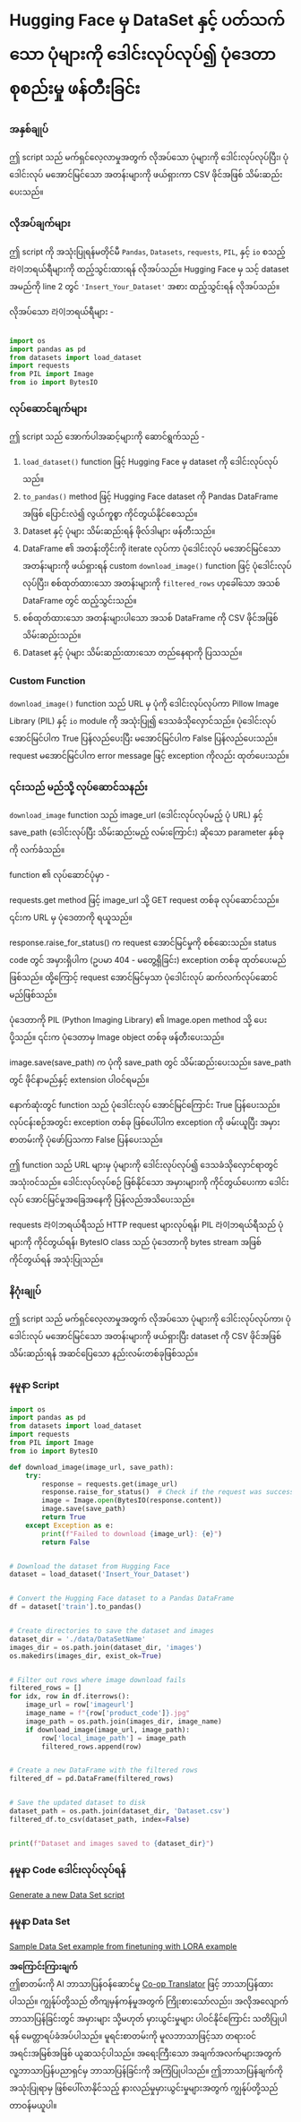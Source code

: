 <!--
CO_OP_TRANSLATOR_METADATA:
{
  "original_hash": "3cd0b727945d57998f1096763df56a84",
  "translation_date": "2025-07-09T19:07:54+00:00",
  "source_file": "md/03.FineTuning/CreatingSampleData.md",
  "language_code": "my"
}
-->
# Hugging Face မှ DataSet နှင့် ပတ်သက်သော ပုံများကို ဒေါင်းလုပ်လုပ်၍ ပုံဒေတာ စုစည်းမှု ဖန်တီးခြင်း

### အနှစ်ချုပ်

ဤ script သည် မက်ရှင်လေ့လာမှုအတွက် လိုအပ်သော ပုံများကို ဒေါင်းလုပ်လုပ်ပြီး၊ ပုံဒေါင်းလုပ် မအောင်မြင်သော အတန်းများကို ဖယ်ရှားကာ CSV ဖိုင်အဖြစ် သိမ်းဆည်းပေးသည်။

### လိုအပ်ချက်များ

ဤ script ကို အသုံးပြုရန်မတိုင်မီ `Pandas`, `Datasets`, `requests`, `PIL`, နှင့် `io` စသည့် 라이ဘရယ်ရီများကို ထည့်သွင်းထားရန် လိုအပ်သည်။ Hugging Face မှ သင့် dataset အမည်ကို line 2 တွင် `'Insert_Your_Dataset'` အစား ထည့်သွင်းရန် လိုအပ်သည်။

လိုအပ်သော 라이ဘရယ်ရီများ -

```python

import os
import pandas as pd
from datasets import load_dataset
import requests
from PIL import Image
from io import BytesIO
```

### လုပ်ဆောင်ချက်များ

ဤ script သည် အောက်ပါအဆင့်များကို ဆောင်ရွက်သည် -

1. `load_dataset()` function ဖြင့် Hugging Face မှ dataset ကို ဒေါင်းလုပ်လုပ်သည်။
2. `to_pandas()` method ဖြင့် Hugging Face dataset ကို Pandas DataFrame အဖြစ် ပြောင်းလဲ၍ လွယ်ကူစွာ ကိုင်တွယ်နိုင်စေသည်။
3. Dataset နှင့် ပုံများ သိမ်းဆည်းရန် ဖိုလ်ဒါများ ဖန်တီးသည်။
4. DataFrame ၏ အတန်းတိုင်းကို iterate လုပ်ကာ ပုံဒေါင်းလုပ် မအောင်မြင်သော အတန်းများကို ဖယ်ရှားရန် custom `download_image()` function ဖြင့် ပုံဒေါင်းလုပ်လုပ်ပြီး၊ စစ်ထုတ်ထားသော အတန်းများကို `filtered_rows` ဟုခေါ်သော အသစ် DataFrame တွင် ထည့်သွင်းသည်။
5. စစ်ထုတ်ထားသော အတန်းများပါသော အသစ် DataFrame ကို CSV ဖိုင်အဖြစ် သိမ်းဆည်းသည်။
6. Dataset နှင့် ပုံများ သိမ်းဆည်းထားသော တည်နေရာကို ပြသသည်။

### Custom Function

`download_image()` function သည် URL မှ ပုံကို ဒေါင်းလုပ်လုပ်ကာ Pillow Image Library (PIL) နှင့် `io` module ကို အသုံးပြု၍ ဒေသခံသိုလှောင်သည်။ ပုံဒေါင်းလုပ် အောင်မြင်ပါက True ပြန်လည်ပေးပြီး မအောင်မြင်ပါက False ပြန်လည်ပေးသည်။ request မအောင်မြင်ပါက error message ဖြင့် exception ကိုလည်း ထုတ်ပေးသည်။

### ၎င်းသည် မည်သို့ လုပ်ဆောင်သနည်း

`download_image` function သည် image_url (ဒေါင်းလုပ်လုပ်မည့် ပုံ URL) နှင့် save_path (ဒေါင်းလုပ်ပြီး သိမ်းဆည်းမည့် လမ်းကြောင်း) ဆိုသော parameter နှစ်ခုကို လက်ခံသည်။

function ၏ လုပ်ဆောင်ပုံမှာ -

requests.get method ဖြင့် image_url သို့ GET request တစ်ခု လုပ်ဆောင်သည်။ ၎င်းက URL မှ ပုံဒေတာကို ရယူသည်။

response.raise_for_status() က request အောင်မြင်မှုကို စစ်ဆေးသည်။ status code တွင် အမှားရှိပါက (ဥပမာ 404 - မတွေ့ရှိခြင်း) exception တစ်ခု ထုတ်ပေးမည်ဖြစ်သည်။ ထို့ကြောင့် request အောင်မြင်မှသာ ပုံဒေါင်းလုပ် ဆက်လက်လုပ်ဆောင်မည်ဖြစ်သည်။

ပုံဒေတာကို PIL (Python Imaging Library) ၏ Image.open method သို့ ပေးပို့သည်။ ၎င်းက ပုံဒေတာမှ Image object တစ်ခု ဖန်တီးပေးသည်။

image.save(save_path) က ပုံကို save_path တွင် သိမ်းဆည်းပေးသည်။ save_path တွင် ဖိုင်နာမည်နှင့် extension ပါဝင်ရမည်။

နောက်ဆုံးတွင် function သည် ပုံဒေါင်းလုပ် အောင်မြင်ကြောင်း True ပြန်ပေးသည်။ လုပ်ငန်းစဉ်အတွင်း exception တစ်ခု ဖြစ်ပေါ်ပါက exception ကို ဖမ်းယူပြီး အမှားစာတမ်းကို ပုံဖော်ပြသကာ False ပြန်ပေးသည်။

ဤ function သည် URL များမှ ပုံများကို ဒေါင်းလုပ်လုပ်၍ ဒေသခံသိုလှောင်ရာတွင် အသုံးဝင်သည်။ ဒေါင်းလုပ်လုပ်စဉ် ဖြစ်နိုင်သော အမှားများကို ကိုင်တွယ်ပေးကာ ဒေါင်းလုပ် အောင်မြင်မှုအခြေအနေကို ပြန်လည်အသိပေးသည်။

requests 라이ဘရယ်ရီသည် HTTP request များလုပ်ရန်၊ PIL 라이ဘရယ်ရီသည် ပုံများကို ကိုင်တွယ်ရန်၊ BytesIO class သည် ပုံဒေတာကို bytes stream အဖြစ် ကိုင်တွယ်ရန် အသုံးပြုသည်။

### နိဂုံးချုပ်

ဤ script သည် မက်ရှင်လေ့လာမှုအတွက် လိုအပ်သော ပုံများကို ဒေါင်းလုပ်လုပ်ကာ၊ ပုံဒေါင်းလုပ် မအောင်မြင်သော အတန်းများကို ဖယ်ရှားပြီး dataset ကို CSV ဖိုင်အဖြစ် သိမ်းဆည်းရန် အဆင်ပြေသော နည်းလမ်းတစ်ခုဖြစ်သည်။

### နမူနာ Script

```python
import os
import pandas as pd
from datasets import load_dataset
import requests
from PIL import Image
from io import BytesIO

def download_image(image_url, save_path):
    try:
        response = requests.get(image_url)
        response.raise_for_status()  # Check if the request was successful
        image = Image.open(BytesIO(response.content))
        image.save(save_path)
        return True
    except Exception as e:
        print(f"Failed to download {image_url}: {e}")
        return False


# Download the dataset from Hugging Face
dataset = load_dataset('Insert_Your_Dataset')


# Convert the Hugging Face dataset to a Pandas DataFrame
df = dataset['train'].to_pandas()


# Create directories to save the dataset and images
dataset_dir = './data/DataSetName'
images_dir = os.path.join(dataset_dir, 'images')
os.makedirs(images_dir, exist_ok=True)


# Filter out rows where image download fails
filtered_rows = []
for idx, row in df.iterrows():
    image_url = row['imageurl']
    image_name = f"{row['product_code']}.jpg"
    image_path = os.path.join(images_dir, image_name)
    if download_image(image_url, image_path):
        row['local_image_path'] = image_path
        filtered_rows.append(row)


# Create a new DataFrame with the filtered rows
filtered_df = pd.DataFrame(filtered_rows)


# Save the updated dataset to disk
dataset_path = os.path.join(dataset_dir, 'Dataset.csv')
filtered_df.to_csv(dataset_path, index=False)


print(f"Dataset and images saved to {dataset_dir}")
```

### နမူနာ Code ဒေါင်းလုပ်လုပ်ရန်  
[Generate a new Data Set script](../../../../code/04.Finetuning/generate_dataset.py)

### နမူနာ Data Set  
[Sample Data Set example from finetuning with LORA example](../../../../code/04.Finetuning/olive-ort-example/dataset/dataset-classification.json)

**အကြောင်းကြားချက်**  
ဤစာတမ်းကို AI ဘာသာပြန်ဝန်ဆောင်မှု [Co-op Translator](https://github.com/Azure/co-op-translator) ဖြင့် ဘာသာပြန်ထားပါသည်။ ကျွန်ုပ်တို့သည် တိကျမှန်ကန်မှုအတွက် ကြိုးစားသော်လည်း၊ အလိုအလျောက် ဘာသာပြန်ခြင်းတွင် အမှားများ သို့မဟုတ် မှားယွင်းမှုများ ပါဝင်နိုင်ကြောင်း သတိပြုပါရန် မေတ္တာရပ်ခံအပ်ပါသည်။ မူရင်းစာတမ်းကို မူလဘာသာဖြင့်သာ တရားဝင်အရင်းအမြစ်အဖြစ် ယူဆသင့်ပါသည်။ အရေးကြီးသော အချက်အလက်များအတွက် လူ့ဘာသာပြန်ပညာရှင်မှ ဘာသာပြန်ခြင်းကို အကြံပြုပါသည်။ ဤဘာသာပြန်ချက်ကို အသုံးပြုရာမှ ဖြစ်ပေါ်လာနိုင်သည့် နားလည်မှုမှားယွင်းမှုများအတွက် ကျွန်ုပ်တို့သည် တာဝန်မယူပါ။